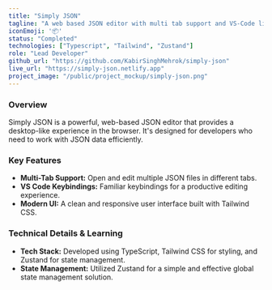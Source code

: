 ```yaml
---
title: "Simply JSON"
tagline: "A web based JSON editor with multi tab support and VS-Code like key bindings"
iconEmoji: '📦'
status: "Completed"
technologies: ["Typescript", "Tailwind", "Zustand"]
role: "Lead Developer"
github_url: "https://github.com/KabirSinghMehrok/simply-json"
live_url: "https://simply-json.netlify.app"
project_image: "/public/project_mockup/simply-json.png"
---
```


### Overview
Simply JSON is a powerful, web-based JSON editor that provides a desktop-like experience in the browser. It's designed for developers who need to work with JSON data efficiently.

### Key Features
- **Multi-Tab Support:** Open and edit multiple JSON files in different tabs.
- **VS Code Keybindings:** Familiar keybindings for a productive editing experience.
- **Modern UI:** A clean and responsive user interface built with Tailwind CSS.

### Technical Details & Learning
- **Tech Stack:** Developed using TypeScript, Tailwind CSS for styling, and Zustand for state management.
- **State Management:** Utilized Zustand for a simple and effective global state management solution.